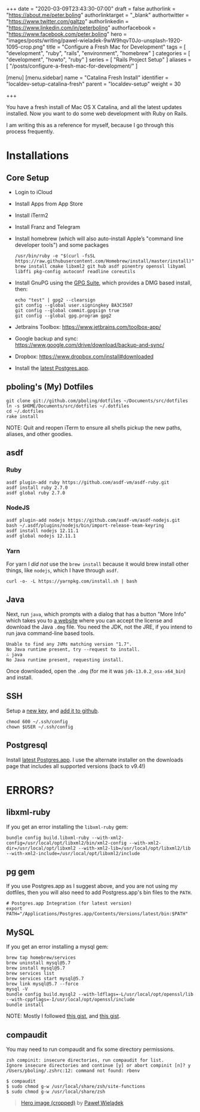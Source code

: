 +++
date = "2020-03-09T23:43:30-07:00"
draft = false
authorlink = "https://about.me/peter.boling"
authorlinktarget = "_blank"
authortwitter = "https://www.twitter.com/galtzo"
authorlinkedin = "https://www.linkedin.com/in/peterboling"
authorfacebook = "https://www.facebook.com/peter.boling"
hero = "images/posts/writing/pawel-wieladek-9wW9hqvT0Jo-unsplash-1920-1095-crop.png"
title = "Configure a Fresh Mac for Development"
tags = [ "development", "ruby", "rails", "environment", "homebrew" ]
categories = [ "development", "howto", "ruby" ]
series = [ "Rails Project Setup" ]
aliases = [
"/posts/configure-a-fresh-mac-for-development/"
]

[menu]
[menu.sidebar]
name = "Catalina Fresh Install"
identifier = "localdev-setup-catalina-fresh"
parent = "localdev-setup"
weight = 30

+++

You have a fresh install of Mac OS X Catalina, and all the latest updates installed.  Now you want to do some web development with Ruby on Rails.

I am writing this as a reference for myself, because I go through this process frequently.

# Installations

## Core Setup

* Login to iCloud
* Install Apps from App Store
* Install iTerm2
* Install Franz and Telegram
* Install homebrew (which will also auto-install Apple’s "command line developer tools") and some packages

    ```
    /usr/bin/ruby -e "$(curl -fsSL https://raw.githubusercontent.com/Homebrew/install/master/install)"
    brew install cmake libxml2 git hub asdf pinentry openssl libyaml libffi pkg-config autoconf readline coreutils
    ```

* Install GnuPG using the [GPG Suite](https://gpgtools.org/), which provides a DMG based install, then:

    ```
    echo "test" | gpg2 --clearsign
    git config --global user.signingkey BA3C3507
    git config --global commit.gpgsign true
    git config --global gpg.program gpg2
    ```

* Jetbrains Toolbox: https://www.jetbrains.com/toolbox-app/
* Google backup and sync: https://www.google.com/drive/download/backup-and-sync/
* Dropbox: https://www.dropbox.com/install#downloaded
* Install the [latest Postgres.app](http://postgresapp.com/).

## pboling's (My) Dotfiles

    git clone git://github.com/pboling/dotfiles ~/Documents/src/dotfiles
    ln -s $HOME/Documents/src/dotfiles ~/.dotfiles
    cd ~/.dotfiles
    rake install

NOTE: Quit and reopen iTerm to ensure all shells pickup the new paths, aliases, and other goodies.

## asdf

### Ruby

    asdf plugin-add ruby https://github.com/asdf-vm/asdf-ruby.git
    asdf install ruby 2.7.0
    asdf global ruby 2.7.0

### NodeJS

    asdf plugin-add nodejs https://github.com/asdf-vm/asdf-nodejs.git
    bash ~/.asdf/plugins/nodejs/bin/import-release-team-keyring
    asdf install nodejs 12.11.1
    asdf global nodejs 12.11.1

### Yarn

For yarn I *did not* use the `brew install` because it would brew install other things, like `nodejs`, which I have through `asdf`.

    curl -o- -L https://yarnpkg.com/install.sh | bash

## Java

Next, run `java`, which prompts with a dialog that has a button "More Info" which takes you to [a website](https://www.oracle.com/java/technologies/javase-jdk13-downloads.html) where you can accept the license and download the Java `.dmg` file.  You need the JDK, not the JRE, if you intend to run java command-line based tools.

```
Unable to find any JVMs matching version "1.7".
No Java runtime present, try --request to install.
∴ java
No Java runtime present, requesting install.
```

Once downloaded, open the `.dmg` (for me it was `jdk-13.0.2_osx-x64_bin`) and install.

## SSH

Setup a [new key](https://help.github.com/en/github/authenticating-to-github/generating-a-new-ssh-key-and-adding-it-to-the-ssh-agent), and [add it to github](https://help.github.com/en/github/authenticating-to-github/adding-a-new-ssh-key-to-your-github-account).

    chmod 600 ~/.ssh/config
    chown $USER ~/.ssh/config

## Postgresql

Install [latest Postgres.app](http://postgresapp.com/).  I use the alternate installer on the downloads page that includes all supported versions (back to v9.4!)

# ERRORS?

## libxml-ruby

If you get an error installing the `libxml-ruby` gem:


```
bundle config build.libxml-ruby --with-xml2-config=/usr/local/opt/libxml2/bin/xml2-config --with-xml2-dir=/usr/local/opt/libxml2 --with-xml2-lib=/usr/local/opt/libxml2/lib --with-xml2-include=/usr/local/opt/libxml2/include
```

## pg gem

If you use Postgres.app as I suggest above, and you are not using my dotfiles, then you will also need to add Postgress.app's bin files to the `PATH`.

```
# Postgres.app Integration (for latest version)
export PATH="/Applications/Postgres.app/Contents/Versions/latest/bin:$PATH"
```


## MySQL

If you get an error installing a mysql gem:

```
brew tap homebrew/services
brew uninstall mysql@5.7
brew install mysql@5.7
brew services list
brew services start mysql@5.7
brew link mysql@5.7 --force
mysql -V
bundle config build.mysql2 --with-ldflags=-L/usr/local/opt/openssl/lib --with-cppflags=-I/usr/local/opt/openssl/include
bundle install
```

NOTE: Mostly I followed [this gist](https://gist.github.com/operatino/392614486ce4421063b9dece4dfe6c21), and [this gist](https://gist.github.com/fernandoaleman/ee3ac6957c2ba4f7d7d33a251d58b191#gistcomment-2735728).

## compaudit

You may need to run compaudit and fix some directory permissions.

    zsh compinit: insecure directories, run compaudit for list.
    Ignore insecure directories and continue [y] or abort compinit [n]? y
    /Users/pboling/.zshrc:12: command not found: rbenv

    $ compaudit
    $ sudo chmod g-w /usr/local/share/zsh/site-functions
    $ sudo chmod g-w /usr/local/share/zsh

> [Hero image (cropped)](https://unsplash.com/photos/9wW9hqvT0Jo) by [Paweł Wielądek](https://unsplash.com/@pawelwieladek)
